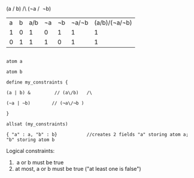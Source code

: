(a \/ b) /\ (¬a \/  ¬b)

|   |   |   |   |   |   |   |
|---|---|---|---|---|---|---|
|a|b|a\/b|¬a|¬b|¬a\/¬b|(a\/b)/\(¬a\/¬b)|
|1|0|1|0|1|1|1|
|0|1|1|1|0|1|1|

```

atom a

atom b

define my_constraints {

(a | b) &         // (a\/b)   /\

(~a | ~b)        // (¬a\/¬b )

}

allsat (my_constraints)

{ "a" : a, "b" : b}           //creates 2 fields "a" storing atom a; "b" storing atom b

```

Logical constraints:

1.  a or b must be true
2. at most, a or b must be true ("at least one is false")